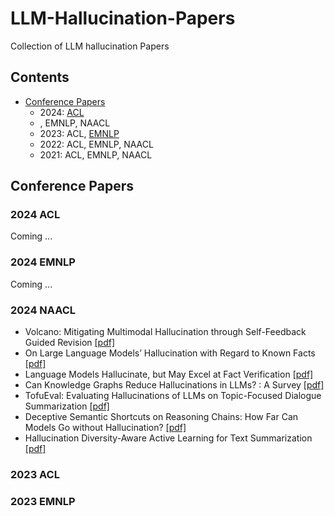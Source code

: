 # LLM-Hallucination-Papers
Collection of LLM hallucination Papers

## Contents
- [Conference Papers](#conference-papers)
	- 2024: [ACL](#2024-acl)
	- , EMNLP, NAACL
	- 2023: ACL, [EMNLP](#2023-emnlp)
	- 2022: ACL, EMNLP, NAACL
	- 2021: ACL, EMNLP, NAACL

## Conference Papers

### 2024 ACL
Coming ...
### 2024 EMNLP
Coming ...
### 2024 NAACL
- Volcano: Mitigating Multimodal Hallucination through Self-Feedback Guided Revision [[pdf]](https://aclanthology.org/2024.naacl-long.23/)
- On Large Language Models’ Hallucination with Regard to Known Facts [[pdf]](https://aclanthology.org/2024.naacl-long.60/)
- Language Models Hallucinate, but May Excel at Fact Verification [[pdf]](https://aclanthology.org/2024.naacl-long.62/)
- Can Knowledge Graphs Reduce Hallucinations in  LLMs? : A Survey [[pdf]](https://aclanthology.org/2024.naacl-long.219/)
- TofuEval: Evaluating Hallucinations of  LLMs on Topic-Focused Dialogue Summarization [[pdf]](https://aclanthology.org/2024.naacl-long.251/)
- Deceptive Semantic Shortcuts on Reasoning Chains: How Far Can Models Go without Hallucination? [[pdf]](https://aclanthology.org/2024.naacl-long.424/)
- Hallucination Diversity-Aware Active Learning for Text Summarization [[pdf]](https://aclanthology.org/2024.naacl-long.479/)

### 2023 ACL

### 2023 EMNLP

<!--stackedit_data:
eyJoaXN0b3J5IjpbMjg1MzI1ODMwLC04OTM5MDkyMTIsMzQzMT
gyMTE2LC0xMDQwNDYzNzA4LC0xMDQwNDYzNzA4LDY1MTQwNjU5
LDEyMDM3MzExMjIsMjAzNjQwODEwLDcyOTY3NDg0MCwtODg3Mj
E1MjQwLDIwOTQyODcwMTYsLTk1MzU3NjUwMiwtNjY2NDAzNzMz
LDkyNzc5NzExOCwyMTIwMDQyMTUwLC01MTE3Nzg2NDksMjA0OT
kyMTQ5MywtNDgwNzg5OTcyLC0xMTE4NTk3Mjk2XX0=
-->